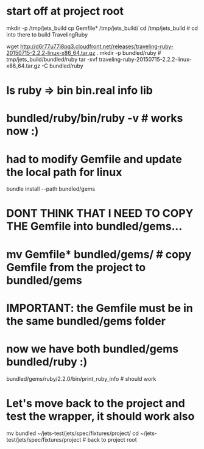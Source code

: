 # start off at project root

mkdir -p /tmp/jets_build
cp Gemfile* /tmp/jets_build/
cd /tmp/jets_build # cd into there to build TravelingRuby

wget http://d6r77u77i8pq3.cloudfront.net/releases/traveling-ruby-20150715-2.2.2-linux-x86_64.tar.gz .
mkdir -p bundled/ruby # tmp/jets_build/bundled/ruby
tar -xvf traveling-ruby-20150715-2.2.2-linux-x86_64.tar.gz -C bundled/ruby
# ls ruby => bin  bin.real  info  lib
# bundled/ruby/bin/ruby -v # works now :)

# had to modify Gemfile and update the local path for linux
bundle install --path bundled/gems

# DONT THINK THAT I NEED TO COPY THE Gemfile into bundled/gems...
# mv Gemfile* bundled/gems/ # copy Gemfile from the project to bundled/gems
# IMPORTANT: the Gemfile must be in the same bundled/gems folder

# now we have both bundled/gems bundled/ruby :)
bundled/gems/ruby/2.2.0/bin/print_ruby_info # should work


# Let's move back to the project and test the wrapper, it should work also
mv bundled ~/jets-test/jets/spec/fixtures/project/
cd ~/jets-test/jets/spec/fixtures/project # back to project root
